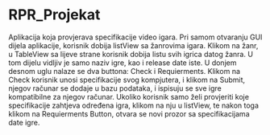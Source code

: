 # RPR_Projekat
Aplikacija koja provjerava specifikacije video igara.
Pri samom otvaranju GUI dijela aplikacije, korisnik dobija listView sa žanrovima igara.
Klikom na žanr, u TableView sa lijeve strane korisnik dobija listu svih igrica datog žanra.
U tom dijelu vidljiv je samo naziv igre, kao i release date iste.
U donjem desnom uglu nalaze se dva buttona: Check i Requierments.
Klikom na Check korisnik unosi specifikacije svog kompjutera, i klikom na Submit, njegov računar se dodaje u bazu podataka, i ispisuju se sve igre kompatibilne za njegov
računar. Ukoliko korisnik samo želi provjeriti koje specifikacije zahtjeva određena igra, klikom na nju u listView, te nakon toga klikom na Requierments Button,
otvara se novi prozor sa specifikacijama date igre.


